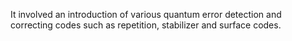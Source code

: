 It involved an introduction of various quantum error detection and correcting codes such as repetition, stabilizer and surface codes.
